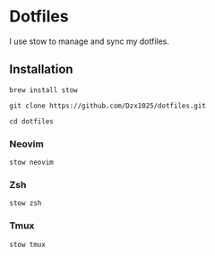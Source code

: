 # Dotfiles

I use stow to manage and sync my dotfiles.

## Installation

```shell
brew install stow

git clone https://github.com/Dzx1025/dotfiles.git

cd dotfiles
```

### Neovim

```shell
stow neovim
```

### Zsh

```shell
stow zsh
```

### Tmux

```shell
stow tmux
```
